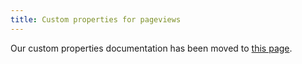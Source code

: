 ```yaml
---
title: Custom properties for pageviews
---
```


Our custom properties documentation has been moved to [this page](/custom-props/introduction.md).
